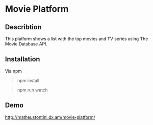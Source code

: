 # Movie Platform

## Describtion

This platform shows a list with the top movies and TV series using The Movie Database API.

## Installation

Via npm

> npm install

> npm run watch

## Demo

http://matheustontini.dx.am/movie-platform/
